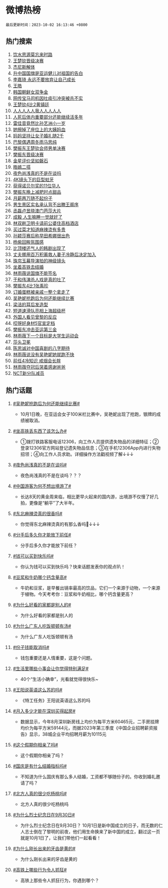# 微博热榜

`最后更新时间：2023-10-02 16:13:46 +0800`

## 热门搜索

1. [饮水思源莫忘来时路](https://m.weibo.cn/search?containerid=100103type%3D1%26t%3D10%26q%3D%23%E9%A5%AE%E6%B0%B4%E6%80%9D%E6%BA%90%E8%8E%AB%E5%BF%98%E6%9D%A5%E6%97%B6%E8%B7%AF%23&stream_entry_id=51&isnewpage=1&extparam=seat%3D1%26cate%3D10103%26dgr%3D0%26pos%3D0%26q%3D%2523%25E9%25A5%25AE%25E6%25B0%25B4%25E6%2580%259D%25E6%25BA%2590%25E8%258E%25AB%25E5%25BF%2598%25E6%259D%25A5%25E6%2597%25B6%25E8%25B7%25AF%2523%26c_type%3D51%26filter_type%3Drealtimehot%26stream_entry_id%3D51%26display_time%3D1696234425%26pre_seqid%3D169623442563701841707)
1. [王楚钦晋级决赛](https://m.weibo.cn/search?containerid=100103type%3D1%26t%3D10%26q%3D%E7%8E%8B%E6%A5%9A%E9%92%A6%E6%99%8B%E7%BA%A7%E5%86%B3%E8%B5%9B&stream_entry_id=31&isnewpage=1&extparam=seat%3D1%26cate%3D5001%26band_rank%3D1%26pos%3D0%26q%3D%25E7%258E%258B%25E6%25A5%259A%25E9%2592%25A6%25E6%2599%258B%25E7%25BA%25A7%25E5%2586%25B3%25E8%25B5%259B%26flag%3D1%26dgr%3D0%26filter_type%3Drealtimehot%26stream_entry_id%3D31%26realpos%3D1%26c_type%3D31%26lcate%3D5001%26display_time%3D1696234425%26pre_seqid%3D169623442563701841707)
1. [杰尼斯解体](https://m.weibo.cn/search?containerid=100103type%3D1%26t%3D10%26q%3D%E6%9D%B0%E5%B0%BC%E6%96%AF%E8%A7%A3%E4%BD%93&stream_entry_id=31&isnewpage=1&extparam=seat%3D1%26cate%3D5001%26band_rank%3D2%26pos%3D1%26q%3D%25E6%259D%25B0%25E5%25B0%25BC%25E6%2596%25AF%25E8%25A7%25A3%25E4%25BD%2593%26flag%3D16%26dgr%3D0%26filter_type%3Drealtimehot%26stream_entry_id%3D31%26realpos%3D2%26c_type%3D31%26lcate%3D5001%26display_time%3D1696234425%26pre_seqid%3D169623442563701841707)
1. [升中国国旗是亚运健儿对祖国的告白](https://m.weibo.cn/search?containerid=100103type%3D1%26t%3D10%26q%3D%23%E5%8D%87%E4%B8%AD%E5%9B%BD%E5%9B%BD%E6%97%97%E6%98%AF%E4%BA%9A%E8%BF%90%E5%81%A5%E5%84%BF%E5%AF%B9%E7%A5%96%E5%9B%BD%E7%9A%84%E5%91%8A%E7%99%BD%23&stream_entry_id=31&isnewpage=1&extparam=seat%3D1%26cate%3D5001%26band_rank%3D3%26pos%3D2%26q%3D%2523%25E5%258D%2587%25E4%25B8%25AD%25E5%259B%25BD%25E5%259B%25BD%25E6%2597%2597%25E6%2598%25AF%25E4%25BA%259A%25E8%25BF%2590%25E5%2581%25A5%25E5%2584%25BF%25E5%25AF%25B9%25E7%25A5%2596%25E5%259B%25BD%25E7%259A%2584%25E5%2591%258A%25E7%2599%25BD%2523%26flag%3D32768%26dgr%3D0%26filter_type%3Drealtimehot%26stream_entry_id%3D31%26realpos%3D3%26c_type%3D31%26lcate%3D5001%26display_time%3D1696234425%26pre_seqid%3D169623442563701841707)
1. [李嘉琦 永远不要放弃让自己成长](https://m.weibo.cn/search?containerid=100103type%3D1%26t%3D10%26q%3D%E6%9D%8E%E5%98%89%E7%90%A6+%E6%B0%B8%E8%BF%9C%E4%B8%8D%E8%A6%81%E6%94%BE%E5%BC%83%E8%AE%A9%E8%87%AA%E5%B7%B1%E6%88%90%E9%95%BF&stream_entry_id=31&isnewpage=1&extparam=seat%3D1%26cate%3D5001%26band_rank%3D4%26pos%3D3%26q%3D%25E6%259D%258E%25E5%2598%2589%25E7%2590%25A6%2520%25E6%25B0%25B8%25E8%25BF%259C%25E4%25B8%258D%25E8%25A6%2581%25E6%2594%25BE%25E5%25BC%2583%25E8%25AE%25A9%25E8%2587%25AA%25E5%25B7%25B1%25E6%2588%2590%25E9%2595%25BF%26flag%3D2%26dgr%3D0%26filter_type%3Drealtimehot%26stream_entry_id%3D31%26realpos%3D4%26c_type%3D31%26lcate%3D5001%26display_time%3D1696234425%26pre_seqid%3D169623442563701841707)
1. [王皓](https://m.weibo.cn/search?containerid=100103type%3D1%26t%3D10%26q%3D%E7%8E%8B%E7%9A%93&stream_entry_id=31&isnewpage=1&extparam=seat%3D1%26cate%3D5001%26band_rank%3D5%26pos%3D4%26q%3D%25E7%258E%258B%25E7%259A%2593%26flag%3D1%26dgr%3D0%26filter_type%3Drealtimehot%26stream_entry_id%3D31%26realpos%3D5%26c_type%3D31%26lcate%3D5001%26display_time%3D1696234425%26pre_seqid%3D169623442563701841707)
1. [韩国朝鲜女双争金](https://m.weibo.cn/search?containerid=100103type%3D1%26t%3D10%26q%3D%23%E9%9F%A9%E5%9B%BD%E6%9C%9D%E9%B2%9C%E5%A5%B3%E5%8F%8C%E4%BA%89%E9%87%91%23&stream_entry_id=31&isnewpage=1&extparam=seat%3D1%26cate%3D5001%26band_rank%3D6%26pos%3D5%26q%3D%2523%25E9%259F%25A9%25E5%259B%25BD%25E6%259C%259D%25E9%25B2%259C%25E5%25A5%25B3%25E5%258F%258C%25E4%25BA%2589%25E9%2587%2591%2523%26flag%3D0%26dgr%3D0%26filter_type%3Drealtimehot%26stream_entry_id%3D31%26realpos%3D6%26c_type%3D31%26lcate%3D5001%26display_time%3D1696234425%26pre_seqid%3D169623442563701841707)
1. [网传宝马司机因吐痰引冲突被杀不实](https://m.weibo.cn/search?containerid=100103type%3D1%26t%3D10%26q%3D%23%E7%BD%91%E4%BC%A0%E5%AE%9D%E9%A9%AC%E5%8F%B8%E6%9C%BA%E5%9B%A0%E5%90%90%E7%97%B0%E5%BC%95%E5%86%B2%E7%AA%81%E8%A2%AB%E6%9D%80%E4%B8%8D%E5%AE%9E%23&stream_entry_id=31&isnewpage=1&extparam=seat%3D1%26cate%3D5001%26band_rank%3D7%26pos%3D6%26q%3D%2523%25E7%25BD%2591%25E4%25BC%25A0%25E5%25AE%259D%25E9%25A9%25AC%25E5%258F%25B8%25E6%259C%25BA%25E5%259B%25A0%25E5%2590%2590%25E7%2597%25B0%25E5%25BC%2595%25E5%2586%25B2%25E7%25AA%2581%25E8%25A2%25AB%25E6%259D%2580%25E4%25B8%258D%25E5%25AE%259E%2523%26is_ad_pos%3D1%26adid%3D206924%26dgr%3D0%26stream_entry_id%3D31%26filter_type%3Drealtimehot%26c_type%3D31%26lcate%3D5001%26display_time%3D1696234425%26pre_seqid%3D169623442563701841707)
1. [王楚钦4比2黄镇廷](https://m.weibo.cn/search?containerid=100103type%3D1%26t%3D10%26q%3D%23%E7%8E%8B%E6%A5%9A%E9%92%A64%E6%AF%942%E9%BB%84%E9%95%87%E5%BB%B7%23&stream_entry_id=31&isnewpage=1&extparam=seat%3D1%26cate%3D5001%26band_rank%3D7%26pos%3D7%26q%3D%2523%25E7%258E%258B%25E6%25A5%259A%25E9%2592%25A64%25E6%25AF%25942%25E9%25BB%2584%25E9%2595%2587%25E5%25BB%25B7%2523%26flag%3D1%26dgr%3D0%26filter_type%3Drealtimehot%26stream_entry_id%3D31%26realpos%3D7%26c_type%3D31%26lcate%3D5001%26display_time%3D1696234425%26pre_seqid%3D169623442563701841707)
1. [人人人人人我人人人人人](https://m.weibo.cn/search?containerid=100103type%3D1%26t%3D10%26q%3D%23%E4%BA%BA%E4%BA%BA%E4%BA%BA%E4%BA%BA%E4%BA%BA%E6%88%91%E4%BA%BA%E4%BA%BA%E4%BA%BA%E4%BA%BA%E4%BA%BA%23&stream_entry_id=31&isnewpage=1&extparam=seat%3D1%26cate%3D5001%26band_rank%3D8%26pos%3D8%26q%3D%2523%25E4%25BA%25BA%25E4%25BA%25BA%25E4%25BA%25BA%25E4%25BA%25BA%25E4%25BA%25BA%25E6%2588%2591%25E4%25BA%25BA%25E4%25BA%25BA%25E4%25BA%25BA%25E4%25BA%25BA%25E4%25BA%25BA%2523%26flag%3D2%26dgr%3D0%26filter_type%3Drealtimehot%26stream_entry_id%3D31%26realpos%3D8%26c_type%3D31%26lcate%3D5001%26display_time%3D1696234425%26pre_seqid%3D169623442563701841707)
1. [人死后体内重要部分还能继续活多年](https://m.weibo.cn/search?containerid=100103type%3D1%26t%3D10%26q%3D%23%E4%BA%BA%E6%AD%BB%E5%90%8E%E4%BD%93%E5%86%85%E9%87%8D%E8%A6%81%E9%83%A8%E5%88%86%E8%BF%98%E8%83%BD%E7%BB%A7%E7%BB%AD%E6%B4%BB%E5%A4%9A%E5%B9%B4%23&stream_entry_id=31&isnewpage=1&extparam=seat%3D1%26cate%3D5001%26band_rank%3D9%26pos%3D9%26q%3D%2523%25E4%25BA%25BA%25E6%25AD%25BB%25E5%2590%258E%25E4%25BD%2593%25E5%2586%2585%25E9%2587%258D%25E8%25A6%2581%25E9%2583%25A8%25E5%2588%2586%25E8%25BF%2598%25E8%2583%25BD%25E7%25BB%25A7%25E7%25BB%25AD%25E6%25B4%25BB%25E5%25A4%259A%25E5%25B9%25B4%2523%26flag%3D2%26dgr%3D0%26filter_type%3Drealtimehot%26stream_entry_id%3D31%26realpos%3D9%26c_type%3D31%26lcate%3D5001%26display_time%3D1696234425%26pre_seqid%3D169623442563701841707)
1. [雷佳音竟然比孙艺洲小一岁](https://m.weibo.cn/search?containerid=100103type%3D1%26t%3D10%26q%3D%23%E9%9B%B7%E4%BD%B3%E9%9F%B3%E7%AB%9F%E7%84%B6%E6%AF%94%E5%AD%99%E8%89%BA%E6%B4%B2%E5%B0%8F%E4%B8%80%E5%B2%81%23&stream_entry_id=31&isnewpage=1&extparam=seat%3D1%26cate%3D5001%26band_rank%3D10%26pos%3D10%26q%3D%2523%25E9%259B%25B7%25E4%25BD%25B3%25E9%259F%25B3%25E7%25AB%259F%25E7%2584%25B6%25E6%25AF%2594%25E5%25AD%2599%25E8%2589%25BA%25E6%25B4%25B2%25E5%25B0%258F%25E4%25B8%2580%25E5%25B2%2581%2523%26flag%3D0%26dgr%3D0%26filter_type%3Drealtimehot%26stream_entry_id%3D31%26realpos%3D10%26c_type%3D31%26lcate%3D5001%26display_time%3D1696234425%26pre_seqid%3D169623442563701841707)
1. [她擦掉了座位上的大姨妈血](https://m.weibo.cn/search?containerid=100103type%3D1%26t%3D10%26q%3D%23%E5%A5%B9%E6%93%A6%E6%8E%89%E4%BA%86%E5%BA%A7%E4%BD%8D%E4%B8%8A%E7%9A%84%E5%A4%A7%E5%A7%A8%E5%A6%88%E8%A1%80%23&stream_entry_id=31&isnewpage=1&extparam=seat%3D1%26cate%3D5001%26band_rank%3D11%26pos%3D11%26q%3D%2523%25E5%25A5%25B9%25E6%2593%25A6%25E6%258E%2589%25E4%25BA%2586%25E5%25BA%25A7%25E4%25BD%258D%25E4%25B8%258A%25E7%259A%2584%25E5%25A4%25A7%25E5%25A7%25A8%25E5%25A6%2588%25E8%25A1%2580%2523%26flag%3D2%26dgr%3D0%26filter_type%3Drealtimehot%26stream_entry_id%3D31%26realpos%3D11%26c_type%3D31%26lcate%3D5001%26display_time%3D1696234425%26pre_seqid%3D169623442563701841707)
1. [妈妈坚持让女子婚礼随2千](https://m.weibo.cn/search?containerid=100103type%3D1%26t%3D10%26q%3D%23%E5%A6%88%E5%A6%88%E5%9D%9A%E6%8C%81%E8%AE%A9%E5%A5%B3%E5%AD%90%E5%A9%9A%E7%A4%BC%E9%9A%8F2%E5%8D%83%23&stream_entry_id=31&isnewpage=1&extparam=seat%3D1%26cate%3D5001%26band_rank%3D12%26pos%3D12%26q%3D%2523%25E5%25A6%2588%25E5%25A6%2588%25E5%259D%259A%25E6%258C%2581%25E8%25AE%25A9%25E5%25A5%25B3%25E5%25AD%2590%25E5%25A9%259A%25E7%25A4%25BC%25E9%259A%258F2%25E5%258D%2583%2523%26flag%3D1%26dgr%3D0%26filter_type%3Drealtimehot%26stream_entry_id%3D31%26realpos%3D12%26c_type%3D31%26lcate%3D5001%26display_time%3D1696234425%26pre_seqid%3D169623442563701841707)
1. [巴黎偶遇周冬雨马思纯](https://m.weibo.cn/search?containerid=100103type%3D1%26t%3D10%26q%3D%E5%B7%B4%E9%BB%8E%E5%81%B6%E9%81%87%E5%91%A8%E5%86%AC%E9%9B%A8%E9%A9%AC%E6%80%9D%E7%BA%AF&stream_entry_id=31&isnewpage=1&extparam=seat%3D1%26cate%3D5001%26band_rank%3D13%26pos%3D13%26q%3D%25E5%25B7%25B4%25E9%25BB%258E%25E5%2581%25B6%25E9%2581%2587%25E5%2591%25A8%25E5%2586%25AC%25E9%259B%25A8%25E9%25A9%25AC%25E6%2580%259D%25E7%25BA%25AF%26flag%3D1%26dgr%3D0%26filter_type%3Drealtimehot%26stream_entry_id%3D31%26realpos%3D13%26c_type%3D31%26lcate%3D5001%26display_time%3D1696234425%26pre_seqid%3D169623442563701841707)
1. [樊振东王楚钦会师男单决赛](https://m.weibo.cn/search?containerid=100103type%3D1%26t%3D10%26q%3D%23%E6%A8%8A%E6%8C%AF%E4%B8%9C%E7%8E%8B%E6%A5%9A%E9%92%A6%E4%BC%9A%E5%B8%88%E7%94%B7%E5%8D%95%E5%86%B3%E8%B5%9B%23&stream_entry_id=31&isnewpage=1&extparam=seat%3D1%26cate%3D5001%26band_rank%3D14%26pos%3D14%26q%3D%2523%25E6%25A8%258A%25E6%258C%25AF%25E4%25B8%259C%25E7%258E%258B%25E6%25A5%259A%25E9%2592%25A6%25E4%25BC%259A%25E5%25B8%2588%25E7%2594%25B7%25E5%258D%2595%25E5%2586%25B3%25E8%25B5%259B%2523%26flag%3D1%26dgr%3D0%26filter_type%3Drealtimehot%26stream_entry_id%3D31%26realpos%3D14%26c_type%3D31%26lcate%3D5001%26display_time%3D1696234425%26pre_seqid%3D169623442563701841707)
1. [樊振东晋级决赛](https://m.weibo.cn/search?containerid=100103type%3D1%26t%3D10%26q%3D%23%E6%A8%8A%E6%8C%AF%E4%B8%9C%E6%99%8B%E7%BA%A7%E5%86%B3%E8%B5%9B%23&stream_entry_id=31&isnewpage=1&extparam=seat%3D1%26cate%3D5001%26band_rank%3D15%26pos%3D15%26q%3D%2523%25E6%25A8%258A%25E6%258C%25AF%25E4%25B8%259C%25E6%2599%258B%25E7%25BA%25A7%25E5%2586%25B3%25E8%25B5%259B%2523%26flag%3D1%26dgr%3D0%26filter_type%3Drealtimehot%26stream_entry_id%3D31%26realpos%3D15%26c_type%3D31%26lcate%3D5001%26display_time%3D1696234425%26pre_seqid%3D169623442563701841707)
1. [金星评价坚如磐石](https://m.weibo.cn/search?containerid=100103type%3D1%26t%3D10%26q%3D%23%E9%87%91%E6%98%9F%E8%AF%84%E4%BB%B7%E5%9D%9A%E5%A6%82%E7%A3%90%E7%9F%B3%23&stream_entry_id=31&isnewpage=1&extparam=seat%3D1%26cate%3D5001%26band_rank%3D16%26pos%3D16%26q%3D%2523%25E9%2587%2591%25E6%2598%259F%25E8%25AF%2584%25E4%25BB%25B7%25E5%259D%259A%25E5%25A6%2582%25E7%25A3%2590%25E7%259F%25B3%2523%26flag%3D0%26dgr%3D0%26filter_type%3Drealtimehot%26stream_entry_id%3D31%26realpos%3D16%26c_type%3D31%26lcate%3D5001%26display_time%3D1696234425%26pre_seqid%3D169623442563701841707)
1. [皓嫣二搭](https://m.weibo.cn/search?containerid=100103type%3D1%26t%3D10%26q%3D%E7%9A%93%E5%AB%A3%E4%BA%8C%E6%90%AD&stream_entry_id=31&isnewpage=1&extparam=seat%3D1%26cate%3D5001%26band_rank%3D17%26pos%3D17%26q%3D%25E7%259A%2593%25E5%25AB%25A3%25E4%25BA%258C%25E6%2590%25AD%26flag%3D0%26dgr%3D0%26filter_type%3Drealtimehot%26stream_entry_id%3D31%26realpos%3D17%26c_type%3D31%26lcate%3D5001%26display_time%3D1696234425%26pre_seqid%3D169623442563701841707)
1. [夜色尚浅真的不是在谈吗](https://m.weibo.cn/search?containerid=100103type%3D1%26t%3D10%26q%3D%23%E5%A4%9C%E8%89%B2%E5%B0%9A%E6%B5%85%E7%9C%9F%E7%9A%84%E4%B8%8D%E6%98%AF%E5%9C%A8%E8%B0%88%E5%90%97%23&stream_entry_id=31&isnewpage=1&extparam=seat%3D1%26cate%3D5001%26band_rank%3D18%26pos%3D18%26q%3D%2523%25E5%25A4%259C%25E8%2589%25B2%25E5%25B0%259A%25E6%25B5%2585%25E7%259C%259F%25E7%259A%2584%25E4%25B8%258D%25E6%2598%25AF%25E5%259C%25A8%25E8%25B0%2588%25E5%2590%2597%2523%26flag%3D1%26dgr%3D0%26filter_type%3Drealtimehot%26stream_entry_id%3D31%26realpos%3D18%26c_type%3D31%26lcate%3D5001%26display_time%3D1696234425%26pre_seqid%3D169623442563701841707)
1. [4K镜头下的巨型蛀牙](https://m.weibo.cn/search?containerid=100103type%3D1%26t%3D10%26q%3D4K%E9%95%9C%E5%A4%B4%E4%B8%8B%E7%9A%84%E5%B7%A8%E5%9E%8B%E8%9B%80%E7%89%99&stream_entry_id=31&isnewpage=1&extparam=seat%3D1%26cate%3D5001%26band_rank%3D19%26pos%3D19%26q%3D4K%25E9%2595%259C%25E5%25A4%25B4%25E4%25B8%258B%25E7%259A%2584%25E5%25B7%25A8%25E5%259E%258B%25E8%259B%2580%25E7%2589%2599%26flag%3D0%26dgr%3D0%26filter_type%3Drealtimehot%26stream_entry_id%3D31%26realpos%3D19%26c_type%3D31%26lcate%3D5001%26display_time%3D1696234425%26pre_seqid%3D169623442563701841707)
1. [获得诺贝尔奖的11位华人](https://m.weibo.cn/search?containerid=100103type%3D1%26t%3D10%26q%3D%E8%8E%B7%E5%BE%97%E8%AF%BA%E8%B4%9D%E5%B0%94%E5%A5%96%E7%9A%8411%E4%BD%8D%E5%8D%8E%E4%BA%BA&stream_entry_id=31&isnewpage=1&extparam=seat%3D1%26cate%3D5001%26band_rank%3D20%26pos%3D20%26q%3D%25E8%258E%25B7%25E5%25BE%2597%25E8%25AF%25BA%25E8%25B4%259D%25E5%25B0%2594%25E5%25A5%2596%25E7%259A%258411%25E4%25BD%258D%25E5%258D%258E%25E4%25BA%25BA%26flag%3D0%26dgr%3D0%26filter_type%3Drealtimehot%26stream_entry_id%3D31%26realpos%3D20%26c_type%3D31%26lcate%3D5001%26display_time%3D1696234425%26pre_seqid%3D169623442563701841707)
1. [樊振东晚上减肥时点甜品](https://m.weibo.cn/search?containerid=100103type%3D1%26t%3D10%26q%3D%23%E6%A8%8A%E6%8C%AF%E4%B8%9C%E6%99%9A%E4%B8%8A%E5%87%8F%E8%82%A5%E6%97%B6%E7%82%B9%E7%94%9C%E5%93%81%23&stream_entry_id=31&isnewpage=1&extparam=seat%3D1%26cate%3D5001%26band_rank%3D21%26pos%3D21%26q%3D%2523%25E6%25A8%258A%25E6%258C%25AF%25E4%25B8%259C%25E6%2599%259A%25E4%25B8%258A%25E5%2587%258F%25E8%2582%25A5%25E6%2597%25B6%25E7%2582%25B9%25E7%2594%259C%25E5%2593%2581%2523%26flag%3D0%26dgr%3D0%26filter_type%3Drealtimehot%26stream_entry_id%3D31%26realpos%3D21%26c_type%3D31%26lcate%3D5001%26display_time%3D1696234425%26pre_seqid%3D169623442563701841707)
1. [月薪两万随不起份子](https://m.weibo.cn/search?containerid=100103type%3D1%26t%3D10%26q%3D%23%E6%9C%88%E8%96%AA%E4%B8%A4%E4%B8%87%E9%9A%8F%E4%B8%8D%E8%B5%B7%E4%BB%BD%E5%AD%90%23&stream_entry_id=31&isnewpage=1&extparam=seat%3D1%26cate%3D5001%26band_rank%3D22%26pos%3D22%26q%3D%2523%25E6%259C%2588%25E8%2596%25AA%25E4%25B8%25A4%25E4%25B8%2587%25E9%259A%258F%25E4%25B8%258D%25E8%25B5%25B7%25E4%25BB%25BD%25E5%25AD%2590%2523%26flag%3D1%26dgr%3D0%26filter_type%3Drealtimehot%26stream_entry_id%3D31%26realpos%3D22%26c_type%3D31%26lcate%3D5001%26display_time%3D1696234425%26pre_seqid%3D169623442563701841707)
1. [男生景区实名承认背不出滕王阁序](https://m.weibo.cn/search?containerid=100103type%3D1%26t%3D10%26q%3D%23%E7%94%B7%E7%94%9F%E6%99%AF%E5%8C%BA%E5%AE%9E%E5%90%8D%E6%89%BF%E8%AE%A4%E8%83%8C%E4%B8%8D%E5%87%BA%E6%BB%95%E7%8E%8B%E9%98%81%E5%BA%8F%23&stream_entry_id=31&isnewpage=1&extparam=seat%3D1%26cate%3D5001%26band_rank%3D23%26pos%3D23%26q%3D%2523%25E7%2594%25B7%25E7%2594%259F%25E6%2599%25AF%25E5%258C%25BA%25E5%25AE%259E%25E5%2590%258D%25E6%2589%25BF%25E8%25AE%25A4%25E8%2583%258C%25E4%25B8%258D%25E5%2587%25BA%25E6%25BB%2595%25E7%258E%258B%25E9%2598%2581%25E5%25BA%258F%2523%26flag%3D32768%26dgr%3D0%26filter_type%3Drealtimehot%26stream_entry_id%3D31%26realpos%3D23%26c_type%3D31%26lcate%3D5001%26display_time%3D1696234425%26pre_seqid%3D169623442563701841707)
1. [丞磊卢昱晓澳门芭莎大片](https://m.weibo.cn/search?containerid=100103type%3D1%26t%3D10%26q%3D%23%E4%B8%9E%E7%A3%8A%E5%8D%A2%E6%98%B1%E6%99%93%E6%BE%B3%E9%97%A8%E8%8A%AD%E8%8E%8E%E5%A4%A7%E7%89%87%23&stream_entry_id=31&isnewpage=1&extparam=seat%3D1%26cate%3D5001%26band_rank%3D24%26pos%3D24%26q%3D%2523%25E4%25B8%259E%25E7%25A3%258A%25E5%258D%25A2%25E6%2598%25B1%25E6%2599%2593%25E6%25BE%25B3%25E9%2597%25A8%25E8%258A%25AD%25E8%258E%258E%25E5%25A4%25A7%25E7%2589%2587%2523%26flag%3D0%26dgr%3D0%26filter_type%3Drealtimehot%26stream_entry_id%3D31%26realpos%3D24%26c_type%3D31%26lcate%3D5001%26display_time%3D1696234425%26pre_seqid%3D169623442563701841707)
1. [成毅 人生嘛睡一觉就好了](https://m.weibo.cn/search?containerid=100103type%3D1%26t%3D10%26q%3D%E6%88%90%E6%AF%85+%E4%BA%BA%E7%94%9F%E5%98%9B%E7%9D%A1%E4%B8%80%E8%A7%89%E5%B0%B1%E5%A5%BD%E4%BA%86&stream_entry_id=31&isnewpage=1&extparam=seat%3D1%26cate%3D5001%26band_rank%3D25%26pos%3D25%26q%3D%25E6%2588%2590%25E6%25AF%2585%2520%25E4%25BA%25BA%25E7%2594%259F%25E5%2598%259B%25E7%259D%25A1%25E4%25B8%2580%25E8%25A7%2589%25E5%25B0%25B1%25E5%25A5%25BD%25E4%25BA%2586%26flag%3D1%26dgr%3D0%26filter_type%3Drealtimehot%26stream_entry_id%3D31%26realpos%3D25%26c_type%3D31%26lcate%3D5001%26display_time%3D1696234425%26pre_seqid%3D169623442563701841707)
1. [林双刷卫明卡请前公婆住高档酒店](https://m.weibo.cn/search?containerid=100103type%3D1%26t%3D10%26q%3D%23%E6%9E%97%E5%8F%8C%E5%88%B7%E5%8D%AB%E6%98%8E%E5%8D%A1%E8%AF%B7%E5%89%8D%E5%85%AC%E5%A9%86%E4%BD%8F%E9%AB%98%E6%A1%A3%E9%85%92%E5%BA%97%23&stream_entry_id=31&isnewpage=1&extparam=seat%3D1%26cate%3D5001%26band_rank%3D26%26pos%3D26%26q%3D%2523%25E6%259E%2597%25E5%258F%258C%25E5%2588%25B7%25E5%258D%25AB%25E6%2598%258E%25E5%258D%25A1%25E8%25AF%25B7%25E5%2589%258D%25E5%2585%25AC%25E5%25A9%2586%25E4%25BD%258F%25E9%25AB%2598%25E6%25A1%25A3%25E9%2585%2592%25E5%25BA%2597%2523%26flag%3D1%26dgr%3D0%26filter_type%3Drealtimehot%26stream_entry_id%3D31%26realpos%3D26%26c_type%3D31%26lcate%3D5001%26display_time%3D1696234425%26pre_seqid%3D169623442563701841707)
1. [买过菜才知道麻辣烫有多贵](https://m.weibo.cn/search?containerid=100103type%3D1%26t%3D10%26q%3D%23%E4%B9%B0%E8%BF%87%E8%8F%9C%E6%89%8D%E7%9F%A5%E9%81%93%E9%BA%BB%E8%BE%A3%E7%83%AB%E6%9C%89%E5%A4%9A%E8%B4%B5%23&stream_entry_id=31&isnewpage=1&extparam=seat%3D1%26cate%3D5001%26band_rank%3D27%26pos%3D27%26q%3D%2523%25E4%25B9%25B0%25E8%25BF%2587%25E8%258F%259C%25E6%2589%258D%25E7%259F%25A5%25E9%2581%2593%25E9%25BA%25BB%25E8%25BE%25A3%25E7%2583%25AB%25E6%259C%2589%25E5%25A4%259A%25E8%25B4%25B5%2523%26flag%3D0%26dgr%3D0%26filter_type%3Drealtimehot%26stream_entry_id%3D31%26realpos%3D27%26c_type%3D31%26lcate%3D5001%26display_time%3D1696234425%26pre_seqid%3D169623442563701841707)
1. [孙颖莎赛后称早田希娜很出色](https://m.weibo.cn/search?containerid=100103type%3D1%26t%3D10%26q%3D%23%E5%AD%99%E9%A2%96%E8%8E%8E%E8%B5%9B%E5%90%8E%E7%A7%B0%E6%97%A9%E7%94%B0%E5%B8%8C%E5%A8%9C%E5%BE%88%E5%87%BA%E8%89%B2%23&stream_entry_id=31&isnewpage=1&extparam=seat%3D1%26cate%3D5001%26band_rank%3D28%26pos%3D28%26q%3D%2523%25E5%25AD%2599%25E9%25A2%2596%25E8%258E%258E%25E8%25B5%259B%25E5%2590%258E%25E7%25A7%25B0%25E6%2597%25A9%25E7%2594%25B0%25E5%25B8%258C%25E5%25A8%259C%25E5%25BE%2588%25E5%2587%25BA%25E8%2589%25B2%2523%26flag%3D32768%26dgr%3D0%26filter_type%3Drealtimehot%26stream_entry_id%3D31%26realpos%3D28%26c_type%3D31%26lcate%3D5001%26display_time%3D1696234425%26pre_seqid%3D169623442563701841707)
1. [杨紫回眸氛围感](https://m.weibo.cn/search?containerid=100103type%3D1%26t%3D10%26q%3D%23%E6%9D%A8%E7%B4%AB%E5%9B%9E%E7%9C%B8%E6%B0%9B%E5%9B%B4%E6%84%9F%23&stream_entry_id=31&isnewpage=1&extparam=seat%3D1%26cate%3D5001%26band_rank%3D29%26pos%3D29%26q%3D%2523%25E6%259D%25A8%25E7%25B4%25AB%25E5%259B%259E%25E7%259C%25B8%25E6%25B0%259B%25E5%259B%25B4%25E6%2584%259F%2523%26flag%3D0%26dgr%3D0%26filter_type%3Drealtimehot%26stream_entry_id%3D31%26realpos%3D29%26c_type%3D31%26lcate%3D5001%26display_time%3D1696234425%26pre_seqid%3D169623442563701841707)
1. [比顶楼还气人的韩剧出现了](https://m.weibo.cn/search?containerid=100103type%3D1%26t%3D10%26q%3D%23%E6%AF%94%E9%A1%B6%E6%A5%BC%E8%BF%98%E6%B0%94%E4%BA%BA%E7%9A%84%E9%9F%A9%E5%89%A7%E5%87%BA%E7%8E%B0%E4%BA%86%23&stream_entry_id=31&isnewpage=1&extparam=seat%3D1%26cate%3D5001%26band_rank%3D30%26pos%3D30%26q%3D%2523%25E6%25AF%2594%25E9%25A1%25B6%25E6%25A5%25BC%25E8%25BF%2598%25E6%25B0%2594%25E4%25BA%25BA%25E7%259A%2584%25E9%259F%25A9%25E5%2589%25A7%25E5%2587%25BA%25E7%258E%25B0%25E4%25BA%2586%2523%26flag%3D0%26dgr%3D0%26filter_type%3Drealtimehot%26stream_entry_id%3D31%26realpos%3D30%26c_type%3D31%26lcate%3D5001%26display_time%3D1696234425%26pre_seqid%3D169623442563701841707)
1. [丈夫挪用百万积蓄救人妻子冷静后决定加入](https://m.weibo.cn/search?containerid=100103type%3D1%26t%3D10%26q%3D%23%E4%B8%88%E5%A4%AB%E6%8C%AA%E7%94%A8%E7%99%BE%E4%B8%87%E7%A7%AF%E8%93%84%E6%95%91%E4%BA%BA%E5%A6%BB%E5%AD%90%E5%86%B7%E9%9D%99%E5%90%8E%E5%86%B3%E5%AE%9A%E5%8A%A0%E5%85%A5%23&stream_entry_id=31&isnewpage=1&extparam=seat%3D1%26cate%3D5001%26band_rank%3D31%26pos%3D31%26q%3D%2523%25E4%25B8%2588%25E5%25A4%25AB%25E6%258C%25AA%25E7%2594%25A8%25E7%2599%25BE%25E4%25B8%2587%25E7%25A7%25AF%25E8%2593%2584%25E6%2595%2591%25E4%25BA%25BA%25E5%25A6%25BB%25E5%25AD%2590%25E5%2586%25B7%25E9%259D%2599%25E5%2590%258E%25E5%2586%25B3%25E5%25AE%259A%25E5%258A%25A0%25E5%2585%25A5%2523%26flag%3D32768%26dgr%3D0%26filter_type%3Drealtimehot%26stream_entry_id%3D31%26realpos%3D31%26c_type%3D31%26lcate%3D5001%26display_time%3D1696234425%26pre_seqid%3D169623442563701841707)
1. [珠帘玉幕导演拍的神级镜头](https://m.weibo.cn/search?containerid=100103type%3D1%26t%3D10%26q%3D%23%E7%8F%A0%E5%B8%98%E7%8E%89%E5%B9%95%E5%AF%BC%E6%BC%94%E6%8B%8D%E7%9A%84%E7%A5%9E%E7%BA%A7%E9%95%9C%E5%A4%B4%23&stream_entry_id=31&isnewpage=1&extparam=seat%3D1%26cate%3D5001%26band_rank%3D32%26pos%3D32%26q%3D%2523%25E7%258F%25A0%25E5%25B8%2598%25E7%258E%2589%25E5%25B9%2595%25E5%25AF%25BC%25E6%25BC%2594%25E6%258B%258D%25E7%259A%2584%25E7%25A5%259E%25E7%25BA%25A7%25E9%2595%259C%25E5%25A4%25B4%2523%26flag%3D1%26dgr%3D0%26filter_type%3Drealtimehot%26stream_entry_id%3D31%26realpos%3D32%26c_type%3D31%26lcate%3D5001%26display_time%3D1696234425%26pre_seqid%3D169623442563701841707)
1. [坐着高铁去结婚](https://m.weibo.cn/search?containerid=100103type%3D1%26t%3D10%26q%3D%23%E5%9D%90%E7%9D%80%E9%AB%98%E9%93%81%E5%8E%BB%E7%BB%93%E5%A9%9A%23&stream_entry_id=31&isnewpage=1&extparam=seat%3D1%26cate%3D5001%26band_rank%3D33%26pos%3D33%26q%3D%2523%25E5%259D%2590%25E7%259D%2580%25E9%25AB%2598%25E9%2593%2581%25E5%258E%25BB%25E7%25BB%2593%25E5%25A9%259A%2523%26flag%3D0%26dgr%3D0%26filter_type%3Drealtimehot%26stream_entry_id%3D31%26realpos%3D33%26c_type%3D31%26lcate%3D5001%26display_time%3D1696234425%26pre_seqid%3D169623442563701841707)
1. [林雨薇说国旗不能签名](https://m.weibo.cn/search?containerid=100103type%3D1%26t%3D10%26q%3D%23%E6%9E%97%E9%9B%A8%E8%96%87%E8%AF%B4%E5%9B%BD%E6%97%97%E4%B8%8D%E8%83%BD%E7%AD%BE%E5%90%8D%23&stream_entry_id=31&isnewpage=1&extparam=seat%3D1%26cate%3D5001%26band_rank%3D34%26pos%3D34%26q%3D%2523%25E6%259E%2597%25E9%259B%25A8%25E8%2596%2587%25E8%25AF%25B4%25E5%259B%25BD%25E6%2597%2597%25E4%25B8%258D%25E8%2583%25BD%25E7%25AD%25BE%25E5%2590%258D%2523%26flag%3D1%26dgr%3D0%26filter_type%3Drealtimehot%26stream_entry_id%3D31%26realpos%3D34%26c_type%3D31%26lcate%3D5001%26display_time%3D1696234425%26pre_seqid%3D169623442563701841707)
1. [于和伟演杀人戏是真的吐了](https://m.weibo.cn/search?containerid=100103type%3D1%26t%3D10%26q%3D%23%E4%BA%8E%E5%92%8C%E4%BC%9F%E6%BC%94%E6%9D%80%E4%BA%BA%E6%88%8F%E6%98%AF%E7%9C%9F%E7%9A%84%E5%90%90%E4%BA%86%23&stream_entry_id=31&isnewpage=1&extparam=seat%3D1%26cate%3D5001%26band_rank%3D35%26pos%3D35%26q%3D%2523%25E4%25BA%258E%25E5%2592%258C%25E4%25BC%259F%25E6%25BC%2594%25E6%259D%2580%25E4%25BA%25BA%25E6%2588%258F%25E6%2598%25AF%25E7%259C%259F%25E7%259A%2584%25E5%2590%2590%25E4%25BA%2586%2523%26flag%3D0%26dgr%3D0%26filter_type%3Drealtimehot%26stream_entry_id%3D31%26realpos%3D35%26c_type%3D31%26lcate%3D5001%26display_time%3D1696234425%26pre_seqid%3D169623442563701841707)
1. [樊振东4比1张禹珍](https://m.weibo.cn/search?containerid=100103type%3D1%26t%3D10%26q%3D%23%E6%A8%8A%E6%8C%AF%E4%B8%9C4%E6%AF%941%E5%BC%A0%E7%A6%B9%E7%8F%8D%23&stream_entry_id=31&isnewpage=1&extparam=seat%3D1%26cate%3D5001%26band_rank%3D36%26pos%3D36%26q%3D%2523%25E6%25A8%258A%25E6%258C%25AF%25E4%25B8%259C4%25E6%25AF%25941%25E5%25BC%25A0%25E7%25A6%25B9%25E7%258F%258D%2523%26flag%3D1%26dgr%3D0%26filter_type%3Drealtimehot%26stream_entry_id%3D31%26realpos%3D36%26c_type%3D31%26lcate%3D5001%26display_time%3D1696234425%26pre_seqid%3D169623442563701841707)
1. [订婚蛋糕被亲戚一整个拿走了](https://m.weibo.cn/search?containerid=100103type%3D1%26t%3D10%26q%3D%23%E8%AE%A2%E5%A9%9A%E8%9B%8B%E7%B3%95%E8%A2%AB%E4%BA%B2%E6%88%9A%E4%B8%80%E6%95%B4%E4%B8%AA%E6%8B%BF%E8%B5%B0%E4%BA%86%23&stream_entry_id=31&isnewpage=1&extparam=seat%3D1%26cate%3D5001%26band_rank%3D37%26pos%3D37%26q%3D%2523%25E8%25AE%25A2%25E5%25A9%259A%25E8%259B%258B%25E7%25B3%2595%25E8%25A2%25AB%25E4%25BA%25B2%25E6%2588%259A%25E4%25B8%2580%25E6%2595%25B4%25E4%25B8%25AA%25E6%258B%25BF%25E8%25B5%25B0%25E4%25BA%2586%2523%26flag%3D0%26dgr%3D0%26filter_type%3Drealtimehot%26stream_entry_id%3D31%26realpos%3D37%26c_type%3D31%26lcate%3D5001%26display_time%3D1696234425%26pre_seqid%3D169623442563701841707)
1. [吴艳妮抢跑后为何还能继续比赛](https://m.weibo.cn/search?containerid=100103type%3D1%26t%3D10%26q%3D%23%E5%90%B4%E8%89%B3%E5%A6%AE%E6%8A%A2%E8%B7%91%E5%90%8E%E4%B8%BA%E4%BD%95%E8%BF%98%E8%83%BD%E7%BB%A7%E7%BB%AD%E6%AF%94%E8%B5%9B%23&stream_entry_id=31&isnewpage=1&extparam=seat%3D1%26cate%3D5001%26band_rank%3D38%26pos%3D38%26q%3D%2523%25E5%2590%25B4%25E8%2589%25B3%25E5%25A6%25AE%25E6%258A%25A2%25E8%25B7%2591%25E5%2590%258E%25E4%25B8%25BA%25E4%25BD%2595%25E8%25BF%2598%25E8%2583%25BD%25E7%25BB%25A7%25E7%25BB%25AD%25E6%25AF%2594%25E8%25B5%259B%2523%26flag%3D0%26dgr%3D0%26filter_type%3Drealtimehot%26stream_entry_id%3D31%26realpos%3D38%26c_type%3D31%26lcate%3D5001%26display_time%3D1696234425%26pre_seqid%3D169623442563701841707)
1. [梁洁的耳后发造型](https://m.weibo.cn/search?containerid=100103type%3D1%26t%3D10%26q%3D%23%E6%A2%81%E6%B4%81%E7%9A%84%E8%80%B3%E5%90%8E%E5%8F%91%E9%80%A0%E5%9E%8B%23&stream_entry_id=31&isnewpage=1&extparam=seat%3D1%26cate%3D5001%26band_rank%3D39%26pos%3D39%26q%3D%2523%25E6%25A2%2581%25E6%25B4%2581%25E7%259A%2584%25E8%2580%25B3%25E5%2590%258E%25E5%258F%2591%25E9%2580%25A0%25E5%259E%258B%2523%26flag%3D1%26dgr%3D0%26filter_type%3Drealtimehot%26stream_entry_id%3D31%26realpos%3D39%26c_type%3D31%26lcate%3D5001%26display_time%3D1696234425%26pre_seqid%3D169623442563701841707)
1. [短道速滑队亮相上海超级杯](https://m.weibo.cn/search?containerid=100103type%3D1%26t%3D10%26q%3D%23%E7%9F%AD%E9%81%93%E9%80%9F%E6%BB%91%E9%98%9F%E4%BA%AE%E7%9B%B8%E4%B8%8A%E6%B5%B7%E8%B6%85%E7%BA%A7%E6%9D%AF%23&stream_entry_id=31&isnewpage=1&extparam=seat%3D1%26cate%3D5001%26band_rank%3D40%26pos%3D40%26q%3D%2523%25E7%259F%25AD%25E9%2581%2593%25E9%2580%259F%25E6%25BB%2591%25E9%2598%259F%25E4%25BA%25AE%25E7%259B%25B8%25E4%25B8%258A%25E6%25B5%25B7%25E8%25B6%2585%25E7%25BA%25A7%25E6%259D%25AF%2523%26flag%3D0%26adid%3D206756%26dgr%3D0%26filter_type%3Drealtimehot%26stream_entry_id%3D31%26realpos%3D40%26c_type%3D31%26lcate%3D5001%26display_time%3D1696234425%26pre_seqid%3D169623442563701841707)
1. [外国人看见曾黎的反应](https://m.weibo.cn/search?containerid=100103type%3D1%26t%3D10%26q%3D%23%E5%A4%96%E5%9B%BD%E4%BA%BA%E7%9C%8B%E8%A7%81%E6%9B%BE%E9%BB%8E%E7%9A%84%E5%8F%8D%E5%BA%94%23&stream_entry_id=31&isnewpage=1&extparam=seat%3D1%26cate%3D5001%26band_rank%3D41%26pos%3D41%26q%3D%2523%25E5%25A4%2596%25E5%259B%25BD%25E4%25BA%25BA%25E7%259C%258B%25E8%25A7%2581%25E6%259B%25BE%25E9%25BB%258E%25E7%259A%2584%25E5%258F%258D%25E5%25BA%2594%2523%26flag%3D0%26dgr%3D0%26filter_type%3Drealtimehot%26stream_entry_id%3D31%26realpos%3D41%26c_type%3D31%26lcate%3D5001%26display_time%3D1696234425%26pre_seqid%3D169623442563701841707)
1. [哎呀好身材5官宣定档](https://m.weibo.cn/search?containerid=100103type%3D1%26t%3D10%26q%3D%23%E5%93%8E%E5%91%80%E5%A5%BD%E8%BA%AB%E6%9D%905%E5%AE%98%E5%AE%A3%E5%AE%9A%E6%A1%A3%23&stream_entry_id=31&isnewpage=1&extparam=seat%3D1%26cate%3D5001%26band_rank%3D42%26pos%3D42%26q%3D%2523%25E5%2593%258E%25E5%2591%2580%25E5%25A5%25BD%25E8%25BA%25AB%25E6%259D%25905%25E5%25AE%2598%25E5%25AE%25A3%25E5%25AE%259A%25E6%25A1%25A3%2523%26flag%3D1%26dgr%3D0%26filter_type%3Drealtimehot%26stream_entry_id%3D31%26realpos%3D42%26c_type%3D31%26lcate%3D5001%26display_time%3D1696234425%26pre_seqid%3D169623442563701841707)
1. [樊振东冲击亚运第三金](https://m.weibo.cn/search?containerid=100103type%3D1%26t%3D10%26q%3D%23%E6%A8%8A%E6%8C%AF%E4%B8%9C%E5%86%B2%E5%87%BB%E4%BA%9A%E8%BF%90%E7%AC%AC%E4%B8%89%E9%87%91%23&stream_entry_id=31&isnewpage=1&extparam=seat%3D1%26cate%3D5001%26band_rank%3D43%26pos%3D43%26q%3D%2523%25E6%25A8%258A%25E6%258C%25AF%25E4%25B8%259C%25E5%2586%25B2%25E5%2587%25BB%25E4%25BA%259A%25E8%25BF%2590%25E7%25AC%25AC%25E4%25B8%2589%25E9%2587%2591%2523%26flag%3D0%26dgr%3D0%26filter_type%3Drealtimehot%26stream_entry_id%3D31%26realpos%3D43%26c_type%3D31%26lcate%3D5001%26display_time%3D1696234425%26pre_seqid%3D169623442563701841707)
1. [林雨薇下一个目标是大学生运动会](https://m.weibo.cn/search?containerid=100103type%3D1%26t%3D10%26q%3D%23%E6%9E%97%E9%9B%A8%E8%96%87%E4%B8%8B%E4%B8%80%E4%B8%AA%E7%9B%AE%E6%A0%87%E6%98%AF%E5%A4%A7%E5%AD%A6%E7%94%9F%E8%BF%90%E5%8A%A8%E4%BC%9A%23&stream_entry_id=31&isnewpage=1&extparam=seat%3D1%26cate%3D5001%26band_rank%3D44%26pos%3D44%26q%3D%2523%25E6%259E%2597%25E9%259B%25A8%25E8%2596%2587%25E4%25B8%258B%25E4%25B8%2580%25E4%25B8%25AA%25E7%259B%25AE%25E6%25A0%2587%25E6%2598%25AF%25E5%25A4%25A7%25E5%25AD%25A6%25E7%2594%259F%25E8%25BF%2590%25E5%258A%25A8%25E4%25BC%259A%2523%26flag%3D32768%26dgr%3D0%26filter_type%3Drealtimehot%26stream_entry_id%3D31%26realpos%3D44%26c_type%3D31%26lcate%3D5001%26display_time%3D1696234425%26pre_seqid%3D169623442563701841707)
1. [莎头卫冕](https://m.weibo.cn/search?containerid=100103type%3D1%26t%3D10%26q%3D%E8%8E%8E%E5%A4%B4%E5%8D%AB%E5%86%95&stream_entry_id=31&isnewpage=1&extparam=seat%3D1%26cate%3D5001%26band_rank%3D45%26pos%3D45%26q%3D%25E8%258E%258E%25E5%25A4%25B4%25E5%258D%25AB%25E5%2586%2595%26flag%3D0%26dgr%3D0%26filter_type%3Drealtimehot%26stream_entry_id%3D31%26realpos%3D45%26c_type%3D31%26lcate%3D5001%26display_time%3D1696234425%26pre_seqid%3D169623442563701841707)
1. [陈思诚对中国喜剧的八字期待](https://m.weibo.cn/search?containerid=100103type%3D1%26t%3D10%26q%3D%23%E9%99%88%E6%80%9D%E8%AF%9A%E5%AF%B9%E4%B8%AD%E5%9B%BD%E5%96%9C%E5%89%A7%E7%9A%84%E5%85%AB%E5%AD%97%E6%9C%9F%E5%BE%85%23&stream_entry_id=31&isnewpage=1&extparam=seat%3D1%26cate%3D5001%26band_rank%3D46%26pos%3D46%26q%3D%2523%25E9%2599%2588%25E6%2580%259D%25E8%25AF%259A%25E5%25AF%25B9%25E4%25B8%25AD%25E5%259B%25BD%25E5%2596%259C%25E5%2589%25A7%25E7%259A%2584%25E5%2585%25AB%25E5%25AD%2597%25E6%259C%259F%25E5%25BE%2585%2523%26flag%3D1%26dgr%3D0%26filter_type%3Drealtimehot%26stream_entry_id%3D31%26realpos%3D46%26c_type%3D31%26lcate%3D5001%26display_time%3D1696234425%26pre_seqid%3D169623442563701841707)
1. [林雨薇说没有吴艳妮她就跑不快](https://m.weibo.cn/search?containerid=100103type%3D1%26t%3D10%26q%3D%23%E6%9E%97%E9%9B%A8%E8%96%87%E8%AF%B4%E6%B2%A1%E6%9C%89%E5%90%B4%E8%89%B3%E5%A6%AE%E5%A5%B9%E5%B0%B1%E8%B7%91%E4%B8%8D%E5%BF%AB%23&stream_entry_id=31&isnewpage=1&extparam=seat%3D1%26cate%3D5001%26band_rank%3D47%26pos%3D47%26q%3D%2523%25E6%259E%2597%25E9%259B%25A8%25E8%2596%2587%25E8%25AF%25B4%25E6%25B2%25A1%25E6%259C%2589%25E5%2590%25B4%25E8%2589%25B3%25E5%25A6%25AE%25E5%25A5%25B9%25E5%25B0%25B1%25E8%25B7%2591%25E4%25B8%258D%25E5%25BF%25AB%2523%26flag%3D0%26dgr%3D0%26filter_type%3Drealtimehot%26stream_entry_id%3D31%26realpos%3D47%26c_type%3D31%26lcate%3D5001%26display_time%3D1696234425%26pre_seqid%3D169623442563701841707)
1. [前任4冷知识 戒烟会长胖](https://m.weibo.cn/search?containerid=100103type%3D1%26t%3D10%26q%3D%E5%89%8D%E4%BB%BB4%E5%86%B7%E7%9F%A5%E8%AF%86+%E6%88%92%E7%83%9F%E4%BC%9A%E9%95%BF%E8%83%96&stream_entry_id=31&isnewpage=1&extparam=seat%3D1%26cate%3D5001%26band_rank%3D48%26pos%3D48%26q%3D%25E5%2589%258D%25E4%25BB%25BB4%25E5%2586%25B7%25E7%259F%25A5%25E8%25AF%2586%2520%25E6%2588%2592%25E7%2583%259F%25E4%25BC%259A%25E9%2595%25BF%25E8%2583%2596%26flag%3D0%26dgr%3D0%26filter_type%3Drealtimehot%26stream_entry_id%3D31%26realpos%3D48%26c_type%3D31%26lcate%3D5001%26display_time%3D1696234425%26pre_seqid%3D169623442563701841707)
1. [林雨薇夺冠后哭着感谢爸爸](https://m.weibo.cn/search?containerid=100103type%3D1%26t%3D10%26q%3D%23%E6%9E%97%E9%9B%A8%E8%96%87%E5%A4%BA%E5%86%A0%E5%90%8E%E5%93%AD%E7%9D%80%E6%84%9F%E8%B0%A2%E7%88%B8%E7%88%B8%23&stream_entry_id=31&isnewpage=1&extparam=seat%3D1%26cate%3D5001%26band_rank%3D49%26pos%3D49%26q%3D%2523%25E6%259E%2597%25E9%259B%25A8%25E8%2596%2587%25E5%25A4%25BA%25E5%2586%25A0%25E5%2590%258E%25E5%2593%25AD%25E7%259D%2580%25E6%2584%259F%25E8%25B0%25A2%25E7%2588%25B8%25E7%2588%25B8%2523%26flag%3D32768%26dgr%3D0%26filter_type%3Drealtimehot%26stream_entry_id%3D31%26realpos%3D49%26c_type%3D31%26lcate%3D5001%26display_time%3D1696234425%26pre_seqid%3D169623442563701841707)
1. [NCT新分队减员](https://m.weibo.cn/search?containerid=100103type%3D1%26t%3D10%26q%3D%23NCT%E6%96%B0%E5%88%86%E9%98%9F%E5%87%8F%E5%91%98%23&stream_entry_id=31&isnewpage=1&extparam=seat%3D1%26cate%3D5001%26band_rank%3D50%26pos%3D50%26q%3D%2523NCT%25E6%2596%25B0%25E5%2588%2586%25E9%2598%259F%25E5%2587%258F%25E5%2591%2598%2523%26flag%3D0%26dgr%3D0%26filter_type%3Drealtimehot%26stream_entry_id%3D31%26realpos%3D50%26c_type%3D31%26lcate%3D5001%26display_time%3D1696234425%26pre_seqid%3D169623442563701841707)

## 热门话题

1. [#吴艳妮抢跑后为何还能继续比赛#](https://m.weibo.cn/search?containerid=231522type%3D1%26t%3D10%26q%3D%23%E5%90%B4%E8%89%B3%E5%A6%AE%E6%8A%A2%E8%B7%91%E5%90%8E%E4%B8%BA%E4%BD%95%E8%BF%98%E8%83%BD%E7%BB%A7%E7%BB%AD%E6%AF%94%E8%B5%9B%23&stream_entry_id=128&isnewpage=1&extparam=seat%3D1%26cate%3D5004%26pos%3D1-0-0%26dgr%3D0%26c_type%3D128%26unitid%3D1696201892808%26lcate%3D5004%26display_time%3D1696234426%26pre_seqid%3D1696234426761027376201)
    - 10月1日晚，在亚运会女子100米栏比赛中，吴艳妮出现了抢跑，银牌的成绩被取消。

1. [#坐高铁丢东西了该怎么办#](https://m.weibo.cn/search?containerid=231522type%3D1%26t%3D10%26q%3D%23%E5%9D%90%E9%AB%98%E9%93%81%E4%B8%A2%E4%B8%9C%E8%A5%BF%E4%BA%86%E8%AF%A5%E6%80%8E%E4%B9%88%E5%8A%9E%23&stream_entry_id=128&isnewpage=1&extparam=seat%3D1%26cate%3D5004%26pos%3D1-0-1%26dgr%3D0%26c_type%3D128%26unitid%3D1696221088395%26lcate%3D5004%26display_time%3D1696234426%26pre_seqid%3D1696234426761027376201)
    - ①拨打铁路客服电话12306，向工作人员提供遗失物品的详细特征；②登录12306官方网站登记遗失物品信息；③在手机12306App内进行失物招领；④向工作人员求助。详细操作方法戳视频了解↓↓↓

1. [#夜色尚浅真的不是在谈吗#](https://m.weibo.cn/search?containerid=231522type%3D1%26t%3D10%26q%3D%23%E5%A4%9C%E8%89%B2%E5%B0%9A%E6%B5%85%E7%9C%9F%E7%9A%84%E4%B8%8D%E6%98%AF%E5%9C%A8%E8%B0%88%E5%90%97%23&stream_entry_id=128&isnewpage=1&extparam=seat%3D1%26cate%3D5004%26pos%3D1-0-2%26dgr%3D0%26c_type%3D128%26unitid%3D1696229776484%26lcate%3D5004%26display_time%3D1696234426%26pre_seqid%3D1696234426761027376201)
    - 夜色尚浅真的不是在谈吗？？？

1. [#中国游客为何不想出境游了#](https://m.weibo.cn/search?containerid=231522type%3D1%26t%3D10%26q%3D%23%E4%B8%AD%E5%9B%BD%E6%B8%B8%E5%AE%A2%E4%B8%BA%E4%BD%95%E4%B8%8D%E6%83%B3%E5%87%BA%E5%A2%83%E6%B8%B8%E4%BA%86%23&stream_entry_id=128&isnewpage=1&extparam=seat%3D1%26cate%3D5004%26pos%3D1-0-3%26dgr%3D0%26c_type%3D128%26unitid%3D1696202794592%26lcate%3D5004%26display_time%3D1696234426%26pre_seqid%3D1696234426761027376201)
    - 长达8天的黄金周来临，相比更早火起来的国内游，出境游不仅慢了好几拍，更像是“躺平”了大半年。

1. [#东北麻辣烫真的很香吗#](https://m.weibo.cn/search?containerid=231522type%3D1%26t%3D10%26q%3D%23%E4%B8%9C%E5%8C%97%E9%BA%BB%E8%BE%A3%E7%83%AB%E7%9C%9F%E7%9A%84%E5%BE%88%E9%A6%99%E5%90%97%23&stream_entry_id=128&isnewpage=1&extparam=seat%3D1%26cate%3D5004%26pos%3D1-0-4%26dgr%3D0%26c_type%3D128%26unitid%3D1696175790907%26lcate%3D5004%26display_time%3D1696234426%26pre_seqid%3D1696234426761027376201)
    - 你觉得东北麻辣烫真的有那么香吗🧐↓↓↓

1. [#分手后多久你才能放下前任#](https://m.weibo.cn/search?containerid=231522type%3D1%26t%3D10%26q%3D%23%E5%88%86%E6%89%8B%E5%90%8E%E5%A4%9A%E4%B9%85%E4%BD%A0%E6%89%8D%E8%83%BD%E6%94%BE%E4%B8%8B%E5%89%8D%E4%BB%BB%23&stream_entry_id=128&isnewpage=1&extparam=seat%3D1%26cate%3D5004%26pos%3D1-0-5%26dgr%3D0%26c_type%3D128%26unitid%3D1696229178153%26lcate%3D5004%26display_time%3D1696234426%26pre_seqid%3D1696234426761027376201)
    - 分手后多久你才能放下前任？

1. [#钱可以买到快乐吗#](https://m.weibo.cn/search?containerid=231522type%3D1%26t%3D10%26q%3D%23%E9%92%B1%E5%8F%AF%E4%BB%A5%E4%B9%B0%E5%88%B0%E5%BF%AB%E4%B9%90%E5%90%97%23&stream_entry_id=128&isnewpage=1&extparam=seat%3D1%26cate%3D5004%26pos%3D1-0-6%26dgr%3D0%26c_type%3D128%26unitid%3D1696213579190%26lcate%3D5004%26display_time%3D1696234426%26pre_seqid%3D1696234426761027376201)
    - 你认为钱可以买到快乐吗？快来话题发表你的观点叭！

1. [#豆浆和牛奶哪个钙含量高#](https://m.weibo.cn/search?containerid=231522type%3D1%26t%3D10%26q%3D%23%E8%B1%86%E6%B5%86%E5%92%8C%E7%89%9B%E5%A5%B6%E5%93%AA%E4%B8%AA%E9%92%99%E5%90%AB%E9%87%8F%E9%AB%98%23&stream_entry_id=128&isnewpage=1&extparam=seat%3D1%26cate%3D5004%26pos%3D1-0-7%26dgr%3D0%26c_type%3D128%26unitid%3D1696132606344%26lcate%3D5004%26display_time%3D1696234426%26pre_seqid%3D1696234426761027376201)
    - 牛奶和豆浆，是早餐出镜率最高的饮品，它们一个来源于动物，一个来源于植物。今天考考你：豆浆和牛奶相比，哪个钙含量更高？

1. [#为什么好看的家都是别人的#](https://m.weibo.cn/search?containerid=231522type%3D1%26t%3D10%26q%3D%23%E4%B8%BA%E4%BB%80%E4%B9%88%E5%A5%BD%E7%9C%8B%E7%9A%84%E5%AE%B6%E9%83%BD%E6%98%AF%E5%88%AB%E4%BA%BA%E7%9A%84%23&stream_entry_id=128&isnewpage=1&extparam=seat%3D1%26cate%3D5004%26pos%3D1-0-8%26dgr%3D0%26c_type%3D128%26unitid%3D1696222583947%26lcate%3D5004%26display_time%3D1696234426%26pre_seqid%3D1696234426761027376201)
    - 为什么好看的家都是别人的

1. [#为什么广东人吃饭顿顿有汤#](https://m.weibo.cn/search?containerid=231522type%3D1%26t%3D10%26q%3D%23%E4%B8%BA%E4%BB%80%E4%B9%88%E5%B9%BF%E4%B8%9C%E4%BA%BA%E5%90%83%E9%A5%AD%E9%A1%BF%E9%A1%BF%E6%9C%89%E6%B1%A4%23&stream_entry_id=128&isnewpage=1&extparam=seat%3D1%26cate%3D5004%26pos%3D1-0-9%26dgr%3D0%26c_type%3D128%26unitid%3D1696230681663%26lcate%3D5004%26display_time%3D1696234426%26pre_seqid%3D1696234426761027376201)
    - 为什么广东人吃饭顿顿有汤

1. [#份子钱能取消吗#](https://m.weibo.cn/search?containerid=231522type%3D1%26t%3D10%26q%3D%23%E4%BB%BD%E5%AD%90%E9%92%B1%E8%83%BD%E5%8F%96%E6%B6%88%E5%90%97%23&stream_entry_id=128&isnewpage=1&extparam=seat%3D1%26cate%3D5004%26pos%3D1-0-10%26dgr%3D0%26c_type%3D128%26unitid%3D1696233687534%26lcate%3D5004%26display_time%3D1696234426%26pre_seqid%3D1696234426761027376201)
    - 钱包重要还是人情重要，这是个问题。

1. [#生活里哪些小事会让你觉得特别满足#](https://m.weibo.cn/search?containerid=231522type%3D1%26t%3D10%26q%3D%23%E7%94%9F%E6%B4%BB%E9%87%8C%E5%93%AA%E4%BA%9B%E5%B0%8F%E4%BA%8B%E4%BC%9A%E8%AE%A9%E4%BD%A0%E8%A7%89%E5%BE%97%E7%89%B9%E5%88%AB%E6%BB%A1%E8%B6%B3%23&stream_entry_id=128&isnewpage=1&extparam=seat%3D1%26cate%3D5004%26pos%3D1-0-11%26dgr%3D0%26c_type%3D128%26unitid%3D1696117586092%26lcate%3D5004%26display_time%3D1696234426%26pre_seqid%3D1696234426761027376201)
    - 40个“生活小确幸”，光看就觉得很快乐~

1. [#王阳说英语这么苏的吗#](https://m.weibo.cn/search?containerid=231522type%3D1%26t%3D10%26q%3D%23%E7%8E%8B%E9%98%B3%E8%AF%B4%E8%8B%B1%E8%AF%AD%E8%BF%99%E4%B9%88%E8%8B%8F%E7%9A%84%E5%90%97%23&stream_entry_id=128&isnewpage=1&extparam=seat%3D1%26cate%3D5004%26pos%3D1-0-12%26dgr%3D0%26c_type%3D128%26unitid%3D1696168303097%26lcate%3D5004%26display_time%3D1696234426%26pre_seqid%3D1696234426761027376201)
    - 《特工任务》王阳说英语这么苏的吗

1. [#月入多少才能在深圳买得起房#](https://m.weibo.cn/search?containerid=231522type%3D1%26t%3D10%26q%3D%23%E6%9C%88%E5%85%A5%E5%A4%9A%E5%B0%91%E6%89%8D%E8%83%BD%E5%9C%A8%E6%B7%B1%E5%9C%B3%E4%B9%B0%E5%BE%97%E8%B5%B7%E6%88%BF%23&stream_entry_id=128&isnewpage=1&extparam=seat%3D1%26cate%3D5004%26pos%3D1-0-13%26dgr%3D0%26c_type%3D128%26unitid%3D1696080112478%26lcate%3D5004%26display_time%3D1696234426%26pre_seqid%3D1696234426761027376201)
    - 数据显示，今年8月深圳新房线上均价为每平方米60465元，二手房挂牌均价为每平方米59144元，而据2023年第三季度《中国企业招聘薪资报告》显示，38城企业平均招聘月薪为10115元

1. [#这个假期你相亲了吗#](https://m.weibo.cn/search?containerid=231522type%3D1%26t%3D10%26q%3D%23%E8%BF%99%E4%B8%AA%E5%81%87%E6%9C%9F%E4%BD%A0%E7%9B%B8%E4%BA%B2%E4%BA%86%E5%90%97%23&stream_entry_id=128&isnewpage=1&extparam=seat%3D1%26cate%3D5004%26pos%3D1-0-14%26dgr%3D0%26c_type%3D128%26unitid%3D1696087303472%26lcate%3D5004%26display_time%3D1696234426%26pre_seqid%3D1696234426761027376201)
    - 这个假期你相亲了吗？

1. [#国庆是有什么结婚指标吗#](https://m.weibo.cn/search?containerid=231522type%3D1%26t%3D10%26q%3D%23%E5%9B%BD%E5%BA%86%E6%98%AF%E6%9C%89%E4%BB%80%E4%B9%88%E7%BB%93%E5%A9%9A%E6%8C%87%E6%A0%87%E5%90%97%23&stream_entry_id=128&isnewpage=1&extparam=seat%3D1%26cate%3D5004%26pos%3D1-0-15%26dgr%3D0%26c_type%3D128%26unitid%3D1696074401865%26lcate%3D5004%26display_time%3D1696234426%26pre_seqid%3D1696234426761027376201)
    - 不知道为什么国庆有那么多人结婚，工资都不够随份子的。你收到婚礼邀请了吗？

1. [#北方人真的很少吃杨桃吗#](https://m.weibo.cn/search?containerid=231522type%3D1%26t%3D10%26q%3D%23%E5%8C%97%E6%96%B9%E4%BA%BA%E7%9C%9F%E7%9A%84%E5%BE%88%E5%B0%91%E5%90%83%E6%9D%A8%E6%A1%83%E5%90%97%23&stream_entry_id=128&isnewpage=1&extparam=seat%3D1%26cate%3D5004%26pos%3D1-0-16%26dgr%3D0%26c_type%3D128%26unitid%3D1696116386781%26lcate%3D5004%26display_time%3D1696234426%26pre_seqid%3D1696234426761027376201)
    - 北方人真的很少吃杨桃吗

1. [#为什么烈士纪念日在9月30日#](https://m.weibo.cn/search?containerid=231522type%3D1%26t%3D10%26q%3D%23%E4%B8%BA%E4%BB%80%E4%B9%88%E7%83%88%E5%A3%AB%E7%BA%AA%E5%BF%B5%E6%97%A5%E5%9C%A89%E6%9C%8830%E6%97%A5%23&stream_entry_id=128&isnewpage=1&extparam=seat%3D1%26cate%3D5004%26pos%3D1-0-17%26dgr%3D0%26c_type%3D128%26unitid%3D1696086432443%26lcate%3D5004%26display_time%3D1696234426%26pre_seqid%3D1696234426761027376201)
    - 为什么烈士纪念日在9月30日？ 10月1日是新中国成立的日子，而无数的仁人志士倒在了黎明的前夜，他们用生命换来了新中国的成立，翻过这一页就是10月1日了，让我们带他们一起看看！

1. [#为什么刚长出来的牙齿是黄的#](https://m.weibo.cn/search?containerid=231522type%3D1%26t%3D10%26q%3D%23%E4%B8%BA%E4%BB%80%E4%B9%88%E5%88%9A%E9%95%BF%E5%87%BA%E6%9D%A5%E7%9A%84%E7%89%99%E9%BD%BF%E6%98%AF%E9%BB%84%E7%9A%84%23&stream_entry_id=128&isnewpage=1&extparam=seat%3D1%26cate%3D5004%26pos%3D1-0-18%26dgr%3D0%26c_type%3D128%26unitid%3D1696202515998%26lcate%3D5004%26display_time%3D1696234426%26pre_seqid%3D1696234426761027376201)
    - 为什么刚长出来的牙齿是黄的

1. [#高铁上哪些行为令人抓狂#](https://m.weibo.cn/search?containerid=231522type%3D1%26t%3D10%26q%3D%23%E9%AB%98%E9%93%81%E4%B8%8A%E5%93%AA%E4%BA%9B%E8%A1%8C%E4%B8%BA%E4%BB%A4%E4%BA%BA%E6%8A%93%E7%8B%82%23&stream_entry_id=128&isnewpage=1&extparam=seat%3D1%26cate%3D5004%26pos%3D1-0-19%26dgr%3D0%26c_type%3D128%26unitid%3D1696202506412%26lcate%3D5004%26display_time%3D1696234426%26pre_seqid%3D1696234426761027376201)
    - 高铁上那些令人抓狂行为，你遇到哪个？

